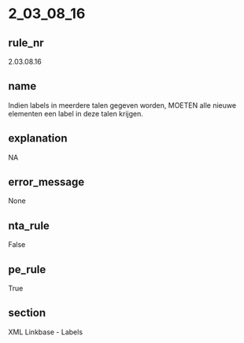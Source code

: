 # 2_03_08_16

## rule_nr
2.03.08.16

## name
Indien labels in meerdere talen gegeven worden, MOETEN alle nieuwe elementen een label in deze talen krijgen.

## explanation
NA

## error_message
None

## nta_rule
False

## pe_rule
True

## section
XML Linkbase - Labels

